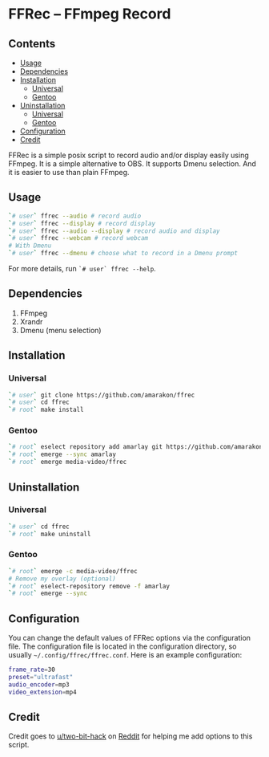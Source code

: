 FFRec – FFmpeg Record
================

## Contents

-   [Usage](#usage)
-   [Dependencies](#dependencies)
-   [Installation](#installation)
    -   [Universal](#universal)
    -   [Gentoo](#gentoo)
-   [Uninstallation](#uninstallation)
    -   [Universal](#universal-1)
    -   [Gentoo](#gentoo-1)
-   [Configuration](#configuration)
-   [Credit](#credit)

FFRec is a simple posix script to record audio and/or display easily
using FFmpeg. It is a simple alternative to OBS. It supports Dmenu
selection. And it is easier to use than plain FFmpeg.

## Usage

``` sh
`# user` ffrec --audio # record audio
`# user` ffrec --display # record display
`# user` ffrec --audio --display # record audio and display
`# user` ffrec --webcam # record webcam
# With Dmenu
`# user` ffrec --dmenu # choose what to record in a Dmenu prompt
```

For more details, run `` `# user` ffrec --help ``.

## Dependencies

1.  FFmpeg
2.  Xrandr
3.  Dmenu (menu selection)

## Installation

### Universal

``` sh
`# user` git clone https://github.com/amarakon/ffrec
`# user` cd ffrec
`# root` make install
```

### Gentoo

``` sh
`# root` eselect repository add amarlay git https://github.com/amarakon/amarlay
`# root` emerge --sync amarlay
`# root` emerge media-video/ffrec
```

## Uninstallation

### Universal

``` sh
`# user` cd ffrec
`# root` make uninstall
```

### Gentoo

``` sh
`# root` emerge -c media-video/ffrec
# Remove my overlay (optional)
`# root` eselect-repository remove -f amarlay
`# root` emerge --sync
```

## Configuration

You can change the default values of FFRec options via the configuration
file. The configuration file is located in the configuration directory,
so usually `~/.config/ffrec/ffrec.conf`. Here is an example
configuration:

``` sh
frame_rate=30
preset="ultrafast"
audio_encoder=mp3
video_extension=mp4
```

## Credit

Credit goes to
[u/two-bit-hack](https://www.reddit.com/user/two-bit-hack/) on
[Reddit](https://reddit.com) for helping me add options to this script.
